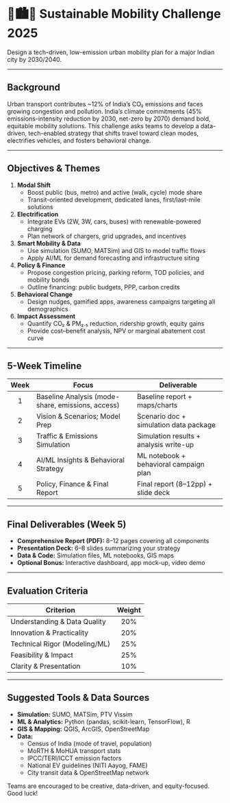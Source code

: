 # 🚗🏙️🌱 Sustainable Mobility Challenge 2025

Design a tech-driven, low-emission urban mobility plan for a major Indian city by 2030/2040.

---

## Background  
Urban transport contributes ~12% of India’s CO₂ emissions and faces growing congestion and pollution. India’s climate commitments (45% emissions-intensity reduction by 2030, net-zero by 2070) demand bold, equitable mobility solutions. This challenge asks teams to develop a data-driven, tech-enabled strategy that shifts travel toward clean modes, electrifies vehicles, and fosters behavioral change.

---

## Objectives & Themes  
1. **Modal Shift**  
   - Boost public (bus, metro) and active (walk, cycle) mode share  
   - Transit-oriented development, dedicated lanes, first/last-mile solutions  
2. **Electrification**  
   - Integrate EVs (2W, 3W, cars, buses) with renewable-powered charging  
   - Plan network of chargers, grid upgrades, and incentives  
3. **Smart Mobility & Data**  
   - Use simulation (SUMO, MATSim) and GIS to model traffic flows  
   - Apply AI/ML for demand forecasting and infrastructure siting  
4. **Policy & Finance**  
   - Propose congestion pricing, parking reform, TOD policies, and mobility bonds  
   - Outline financing: public budgets, PPP, carbon credits  
5. **Behavioral Change**  
   - Design nudges, gamified apps, awareness campaigns targeting all demographics  
6. **Impact Assessment**  
   - Quantify CO₂ & PM₂.₅ reduction, ridership growth, equity gains  
   - Provide cost–benefit analysis, NPV or marginal abatement cost curve  

---

## 5-Week Timeline

| Week | Focus                                           | Deliverable                             |
|:----:|-------------------------------------------------|-----------------------------------------|
|  1   | Baseline Analysis (mode-share, emissions, access) | Baseline report + maps/charts           |
|  2   | Vision & Scenarios; Model Prep                  | Scenario doc + simulation data package  |
|  3   | Traffic & Emissions Simulation                  | Simulation results + analysis write-up  |
|  4   | AI/ML Insights & Behavioral Strategy            | ML notebook + behavioral campaign plan  |
|  5   | Policy, Finance & Final Report                  | Final report (8–12pp) + slide deck      |

---

## Final Deliverables (Week 5)  
- **Comprehensive Report (PDF):** 8–12 pages covering all components  
- **Presentation Deck:** 6–8 slides summarizing your strategy  
- **Data & Code:** Simulation files, ML notebooks, GIS maps  
- **Optional Bonus:** Interactive dashboard, app mock-up, video demo

---

## Evaluation Criteria

| Criterion                        | Weight |
|----------------------------------|:------:|
| Understanding & Data Quality     | 20%    |
| Innovation & Practicality        | 20%    |
| Technical Rigor (Modeling/ML)    | 25%    |
| Feasibility & Impact             | 25%    |
| Clarity & Presentation           | 10%    |

---

## Suggested Tools & Data Sources  
- **Simulation:** SUMO, MATSim, PTV Vissim  
- **ML & Analytics:** Python (pandas, scikit-learn, TensorFlow), R  
- **GIS & Mapping:** QGIS, ArcGIS, OpenStreetMap  
- **Data:**  
  - Census of India (mode of travel, population)  
  - MoRTH & MoHUA transport stats  
  - IPCC/TERI/ICCT emission factors  
  - National EV guidelines (NITI Aayog, FAME)  
  - City transit data & OpenStreetMap network

Teams are encouraged to be creative, data-driven, and equity-focused. Good luck!  
